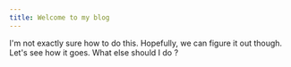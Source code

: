 ```yaml
---
title: Welcome to my blog
---
```

I'm not exactly sure how to do this. Hopefully, we can figure it out though.
Let's see how it goes. 
What else should I do ?

